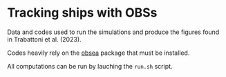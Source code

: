 #  Tracking ships with OBSs

Data and codes used to run the simulations and produce the figures found in Trabattoni et al. (2023).

Codes heavily rely on the [obsea](https://github.com/atrabattoni/obsea) package that must be installed. 

All computations can be run by lauching the `run.sh` script.